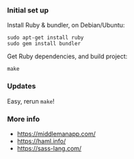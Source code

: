 ### Initial set up

Install Ruby & bundler, on Debian/Ubuntu:

	sudo apt-get install ruby
	sudo gem install bundler

Get Ruby dependencies, and build project:

	make

### Updates

Easy, rerun `make`!

### More info

* https://middlemanapp.com/
* https://haml.info/
* https://sass-lang.com/
